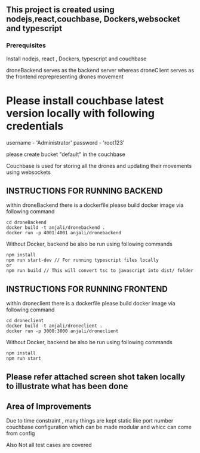 ## This project is created using nodejs,react,couchbase, Dockers,websocket and typescript

### Prerequisites
Install nodejs, react , Dockers, typescript and couchbase

droneBackend serves as the backend server whereas droneClient serves as the frontend reprepresenting drones movement

# Please install couchbase latest version locally with following credentials

username - 'Administrator'
password - 'root123'

please create bucket "default" in the couchbase

Couchbase is used for storing all the drones and updating their movements using websockets

## INSTRUCTIONS FOR RUNNING BACKEND

within droneBackend there is a dockerfile please build docker image via following command

```
cd droneBackend
docker build -t anjali/dronebackend .
docker run -p 4001:4001 anjali/dronebackend 
```

Without Docker, backend be also be run using following commands

```
npm install
npm run start-dev // For running typescript files locally
or
npm run build // This will convert tsc to javascript into dist/ folder 
```


## INSTRUCTIONS FOR RUNNING FRONTEND

within droneclient there is a dockerfile please build docker image via following command
```
cd droneclient
docker build -t anjali/droneclient .
docker run -p 3000:3000 anjali/droneclient 
```


Without Docker, backend be also be run using following commands
```
npm install
npm run start  
```


## Please refer attached screen shot taken locally to illustrate what has been done

## Area of Improvements
Due to time constraint , many things are kept static like port number couchbase configuration which can be made modular and whicc can come from config

Also Not all test cases are covered

